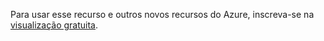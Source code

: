 Para usar esse recurso e outros novos recursos do Azure, inscreva-se na [visualização gratuita](https://account.windowsazure.com/PreviewFeatures).

<!---HONumber=July15_HO3-->